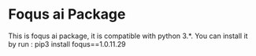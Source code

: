 # Foqus ai Package

This is foqus ai package, it is compatible with python 3.*.
You can install it by run :
pip3 install foqus==1.0.11.29
